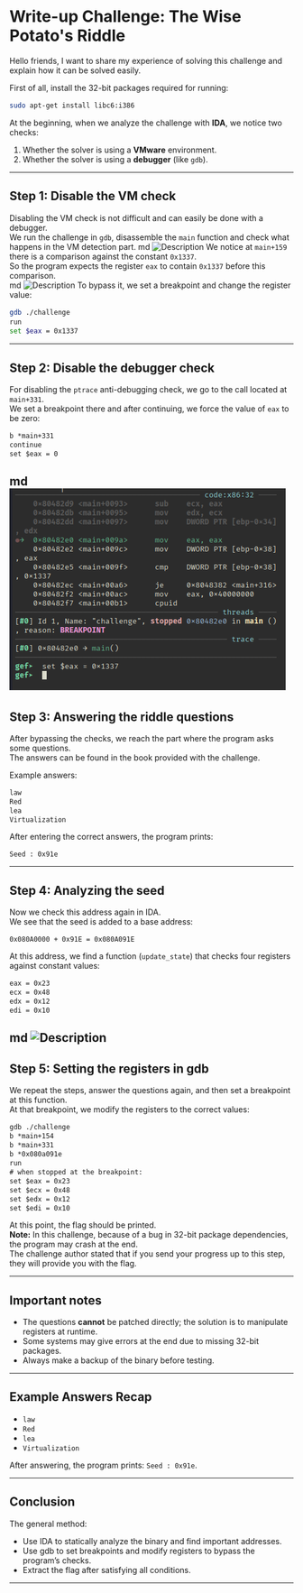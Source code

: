 # Write-up Challenge: The Wise Potato's Riddle

Hello friends, I want to share my experience of solving this challenge and explain how it can be solved easily.  

First of all, install the 32-bit packages required for running:  

```bash
sudo apt-get install libc6:i386
```

At the beginning, when we analyze the challenge with **IDA**, we notice two checks:  
1. Whether the solver is using a **VMware** environment.  
2. Whether the solver is using a **debugger** (like `gdb`).  

---

## Step 1: Disable the VM check
Disabling the VM check is not difficult and can easily be done with a debugger.  
We run the challenge in `gdb`, disassemble the `main` function and check what happens in the VM detection part.
md
![Description](./writeups/images/screenshot1.png)
We notice at `main+159` there is a comparison against the constant `0x1337`.  
So the program expects the register `eax` to contain `0x1337` before this comparison.  
md
![Description](./writeups/images/screenshot2.png)
To bypass it, we set a breakpoint and change the register value:

```bash
gdb ./challenge
run
set $eax = 0x1337
```

---

## Step 2: Disable the debugger check
For disabling the `ptrace` anti-debugging check, we go to the call located at `main+331`.  
We set a breakpoint there and after continuing, we force the value of `eax` to be zero:

```gdb
b *main+331
continue
set $eax = 0
```
md
![Description](./images/screenshot3.png)
---

## Step 3: Answering the riddle questions
After bypassing the checks, we reach the part where the program asks some questions.  
The answers can be found in the book provided with the challenge.  

Example answers:  

```
law
Red
lea
Virtualization
```

After entering the correct answers, the program prints:  

```
Seed : 0x91e
```

---

## Step 4: Analyzing the seed
Now we check this address again in IDA.  
We see that the seed is added to a base address:  

```
0x080A0000 + 0x91E = 0x080A091E
```

At this address, we find a function (`update_state`) that checks four registers against constant values:

```
eax = 0x23
ecx = 0x48
edx = 0x12
edi = 0x10
```
md
![Description](./writeups/images/screenshot4.png)
---

## Step 5: Setting the registers in gdb
We repeat the steps, answer the questions again, and then set a breakpoint at this function.  
At that breakpoint, we modify the registers to the correct values:

```gdb
gdb ./challenge
b *main+154
b *main+331
b *0x080a091e
run
# when stopped at the breakpoint:
set $eax = 0x23
set $ecx = 0x48
set $edx = 0x12
set $edi = 0x10
```

At this point, the flag should be printed.  
**Note:** In this challenge, because of a bug in 32-bit package dependencies, the program may crash at the end.  
The challenge author stated that if you send your progress up to this step, they will provide you with the flag.  

---

## Important notes
- The questions **cannot** be patched directly; the solution is to manipulate registers at runtime.  
- Some systems may give errors at the end due to missing 32-bit packages.  
- Always make a backup of the binary before testing.  

---

## Example Answers Recap
- `law`  
- `Red`  
- `lea`  
- `Virtualization`  

After answering, the program prints: `Seed : 0x91e`.  

---

## Conclusion
The general method:  
- Use IDA to statically analyze the binary and find important addresses.  
- Use gdb to set breakpoints and modify registers to bypass the program’s checks.  
- Extract the flag after satisfying all conditions.  

---

